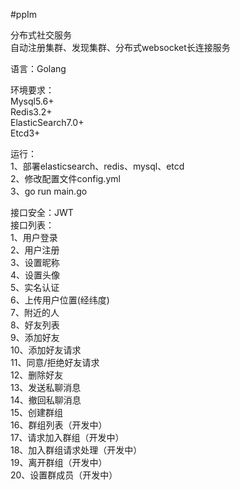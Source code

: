 #ppIm

分布式社交服务<br>
自动注册集群、发现集群、分布式websocket长连接服务<br>

语言：Golang

环境要求：<br>
Mysql5.6+<br>
Redis3.2+<br>
ElasticSearch7.0+<br>
Etcd3+<br>

运行：<br>
1、部署elasticsearch、redis、mysql、etcd<br>
2、修改配置文件config.yml<br>
3、go run main.go


接口安全：JWT<br>
接口列表：<br>
1、用户登录<br>
2、用户注册<br>
3、设置昵称<br>
4、设置头像<br>
5、实名认证<br>
6、上传用户位置(经纬度)<br>
7、附近的人<br>
8、好友列表<br>
9、添加好友<br>
10、添加好友请求<br>
11、同意/拒绝好友请求<br>
12、删除好友<br>
13、发送私聊消息<br>
14、撤回私聊消息<br>
15、创建群组<br>
16、群组列表（开发中）<br>
17、请求加入群组（开发中）<br>
18、加入群组请求处理（开发中）<br>
19、离开群组（开发中）<br>
20、设置群成员（开发中）




